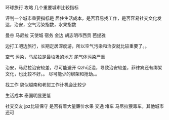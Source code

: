 环球旅行  攻略  几个重要城市比较指标

评判一个城市重要指标是  居住生活成本，是否容易找工作，是否容易社交文化发达，治安，空气污染指数，水果指数


曼谷 马尼拉 天使城 宿务 金边 胡志明市西贡 芭提雅


边打工吧边旅行，长期定居深度游，所以空气污染和治安就比较重要了。。

空气  污染，马尼拉是最垃圾的地方 尾气体污染严重

治安，马尼拉治安较差，尽可能避开
Qzhi泛滥，导致治安较差，菲律宾还有绑架文化，也比较不好。。
尽可能少的绑架和抢劫。。

找工作 貌似越南和老挝工作计机会比较少



生活成本 泰国明显更低



社交交友  jpz比较保守
是否有着大量廉价水果
交通 堵车
马尼拉狠毒车。其他城市还可

